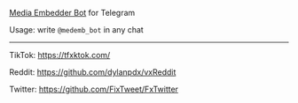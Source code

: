 [Media Embedder Bot](https://t.me/medemb_bot) for Telegram

Usage: write `@medemb_bot` in any chat

---

TikTok: https://tfxktok.com/

Reddit: https://github.com/dylanpdx/vxReddit

Twitter: https://github.com/FixTweet/FxTwitter

